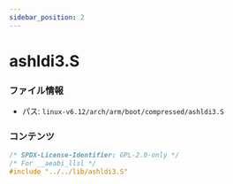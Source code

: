 ```yaml
---
sidebar_position: 2
---
```

# ashldi3.S

### ファイル情報

- パス: `linux-v6.12/arch/arm/boot/compressed/ashldi3.S`

### コンテンツ

```S
/* SPDX-License-Identifier: GPL-2.0-only */
/* For __aeabi_llsl */
#include "../../lib/ashldi3.S"

```
